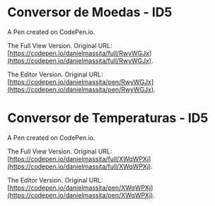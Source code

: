 # Conversor de Moedas - ID5

A Pen created on CodePen.io. 

The Full View Version. Original URL: [https://codepen.io/danielmassita/full/RwyWGJx](https://codepen.io/danielmassita/full/RwyWGJx).

The Editor Version. Original URL: [https://codepen.io/danielmassita/pen/RwyWGJx](https://codepen.io/danielmassita/pen/RwyWGJx).

# Conversor de Temperaturas - ID5

A Pen created on CodePen.io. 

The Full View Version. Original URL: [https://codepen.io/danielmassita/full/XWqWPXj](https://codepen.io/danielmassita/full/XWqWPXj).

The Editor Version. Original URL: [https://codepen.io/danielmassita/pen/XWqWPXj](https://codepen.io/danielmassita/pen/XWqWPXj).


